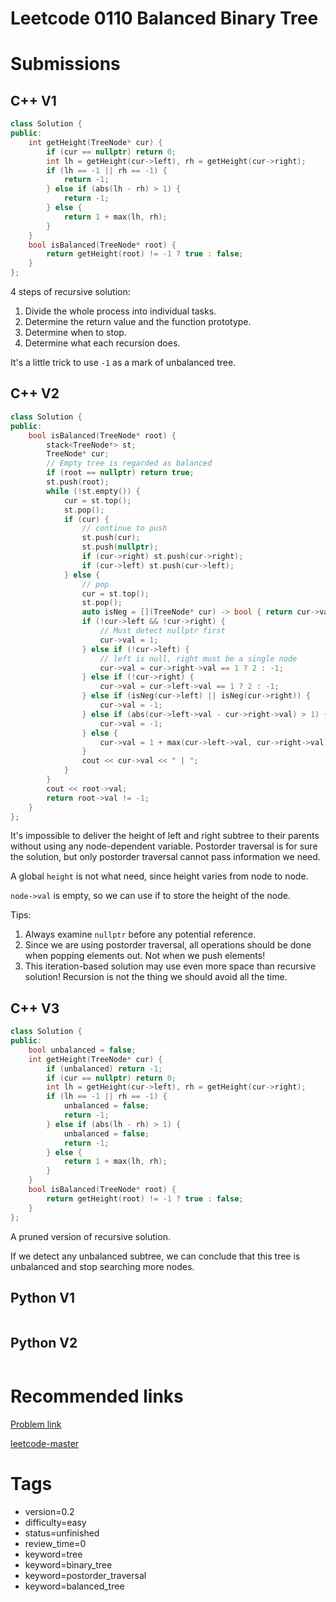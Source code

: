 # Leetcode 0110 Balanced Binary Tree

# Submissions

## C++ V1

```C++
class Solution {
public:
    int getHeight(TreeNode* cur) {
        if (cur == nullptr) return 0;
        int lh = getHeight(cur->left), rh = getHeight(cur->right);
        if (lh == -1 || rh == -1) {
            return -1;
        } else if (abs(lh - rh) > 1) {
            return -1;
        } else {
            return 1 + max(lh, rh);
        }
    }
    bool isBalanced(TreeNode* root) {
        return getHeight(root) != -1 ? true : false;
    }
};
```

4 steps of recursive solution:

1. Divide the whole process into individual tasks.
2. Determine the return value and the function prototype.
3. Determine when to stop.
4. Determine what each recursion does.

It's a little trick to use `-1` as a mark of unbalanced tree.

## C++ V2

```C++
class Solution {
public:
    bool isBalanced(TreeNode* root) {
        stack<TreeNode*> st;
        TreeNode* cur;
        // Empty tree is regarded as balanced
        if (root == nullptr) return true;
        st.push(root);
        while (!st.empty()) {
            cur = st.top();
            st.pop();
            if (cur) {
                // continue to push
                st.push(cur);
                st.push(nullptr);
                if (cur->right) st.push(cur->right);
                if (cur->left) st.push(cur->left);
            } else {
                // pop
                cur = st.top();
                st.pop();
                auto isNeg = [](TreeNode* cur) -> bool { return cur->val < 0;};
                if (!cur->left && !cur->right) {
                    // Must detect nullptr first
                    cur->val = 1;
                } else if (!cur->left) {
                    // left is null, right must be a single node
                    cur->val = cur->right->val == 1 ? 2 : -1;
                } else if (!cur->right) {
                    cur->val = cur->left->val == 1 ? 2 : -1;
                } else if (isNeg(cur->left) || isNeg(cur->right)) {
                    cur->val = -1;
                } else if (abs(cur->left->val - cur->right->val) > 1) {
                    cur->val = -1;
                } else {
                    cur->val = 1 + max(cur->left->val, cur->right->val);
                }
                cout << cur->val << " | ";
            }
        }
        cout << root->val;
        return root->val != -1;
    }
};
```

It's impossible to deliver the height of left and right subtree to their parents without using any node-dependent variable. Postorder traversal is for sure the solution, but only postorder traversal cannot pass information we need.

A global `height` is not what need, since height varies from node to node.

`node->val` is empty, so we can use if to store the height of the node.

Tips:

1. Always examine `nullptr` before any potential reference.
2. Since we are using postorder traversal, all operations should be done when popping elements out. Not when we push elements!
3. This iteration-based solution may use even more space than recursive solution! Recursion is not the thing we should avoid all the time.

## C++ V3

```C++
class Solution {
public:
    bool unbalanced = false;
    int getHeight(TreeNode* cur) {
        if (unbalanced) return -1;
        if (cur == nullptr) return 0;
        int lh = getHeight(cur->left), rh = getHeight(cur->right);
        if (lh == -1 || rh == -1) {
            unbalanced = false;
            return -1;
        } else if (abs(lh - rh) > 1) {
            unbalanced = false;
            return -1;
        } else {
            return 1 + max(lh, rh);
        }
    }
    bool isBalanced(TreeNode* root) {
        return getHeight(root) != -1 ? true : false;
    }
};

```

A pruned version of recursive solution.

If we detect any unbalanced subtree, we can conclude that this tree is unbalanced and stop searching more nodes.

## Python V1

```python
```



## Python V2

```python

```


# Recommended links

[Problem link](https://leetcode.com/problems/balanced-binary-tree/description/)

[leetcode-master](https://github.com/youngyangyang04/leetcode-master/blob/master/problems/0110.%E5%B9%B3%E8%A1%A1%E4%BA%8C%E5%8F%89%E6%A0%91.md)


# Tags

- version=0.2
- difficulty=easy
- status=unfinished
- review_time=0
- keyword=tree
- keyword=binary_tree
- keyword=postorder_traversal
- keyword=balanced_tree